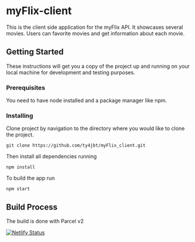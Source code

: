 # myFlix-client

This is the client side application for the myFlix API. It showcases several movies. Users can favorite movies and get information about each movie.

## Getting Started
These instructions will get you a copy of the project up and running on your local machine for development and testing purposes.

### Prerequisites
You need to have node installed and a package manager like npm.

### Installing
Clone project by navigation to the directory where you would like to clone the project.

`git clone https://github.com/ty4jbt/myFlix_client.git`

Then install all dependencies running

`npm install`

To build the app run

`npm start`

## Build Process
The build is done with Parcel v2

[![Netlify Status](https://api.netlify.com/api/v1/badges/a047d65c-a1d8-428e-9740-36f47ab39a98/deploy-status)](https://app.netlify.com/sites/myflix-action/deploys)


